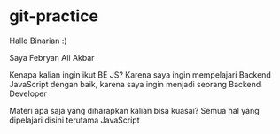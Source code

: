 # git-practice
Hallo Binarian :)

Saya Febryan Ali Akbar

Kenapa kalian ingin ikut BE JS?
Karena saya ingin mempelajari Backend JavaScript dengan baik, karena saya ingin menjadi seorang Backend Developer

Materi apa saja yang diharapkan kalian bisa kuasai? 
Semua hal yang dipelajari disini terutama JavaScript
